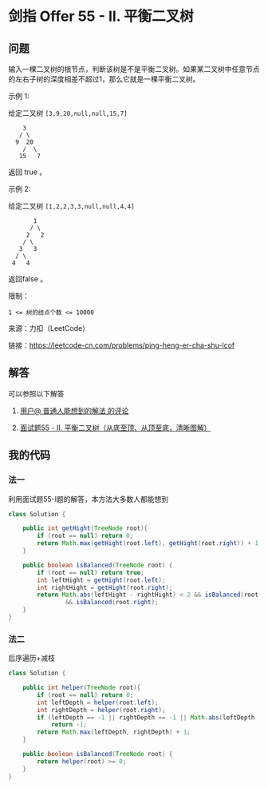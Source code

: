 # 剑指 Offer 55 - II. 平衡二叉树

## 问题

输入一棵二叉树的根节点，判断该树是不是平衡二叉树。如果某二叉树中任意节点的左右子树的深度相差不超过1，那么它就是一棵平衡二叉树。


示例 1:

给定二叉树 `[3,9,20,null,null,15,7]`

        3
       / \
      9  20
        /  \
       15   7

返回 true 。

示例 2:

给定二叉树 `[1,2,2,3,3,null,null,4,4]`

           1
          / \
         2   2
        / \
       3   3
      / \
     4   4
     
返回false 。


限制：

    1 <= 树的结点个数 <= 10000

来源：力扣（LeetCode）

链接：https://leetcode-cn.com/problems/ping-heng-er-cha-shu-lcof

## 解答

可以参照以下解答

1. [用户@ 普通人能想到的解法 的评论](https://leetcode-cn.com/problems/ping-heng-er-cha-shu-lcof/comments/248392)

2. [面试题55 - II. 平衡二叉树（从底至顶、从顶至底，清晰图解）](https://leetcode-cn.com/problems/ping-heng-er-cha-shu-lcof/solution/mian-shi-ti-55-ii-ping-heng-er-cha-shu-cong-di-zhi/)

## 我的代码

### 法一

利用面试题55-I题的解答，本方法大多数人都能想到

```java
class Solution {

    public int getHight(TreeNode root){
        if (root == null) return 0;
        return Math.max(getHight(root.left), getHight(root.right)) + 1;
    }

    public boolean isBalanced(TreeNode root) {
        if (root == null) return true;
        int leftHight = getHight(root.left);
        int rightHight = getHight(root.right);
        return Math.abs(leftHight - rightHight) < 2 && isBalanced(root.left) 
                && isBalanced(root.right);
    }
}
```

### 法二

后序遍历+减枝

```java
class Solution {

    public int helper(TreeNode root){
        if (root == null) return 0;
        int leftDepth = helper(root.left);
        int rightDepth = helper(root.right);
        if (leftDepth == -1 || rightDepth == -1 || Math.abs(leftDepth -  rightDepth) > 1) 
            return -1;
        return Math.max(leftDepth, rightDepth) + 1;
    }

    public boolean isBalanced(TreeNode root) {
        return helper(root) >= 0;
    }
}
```
